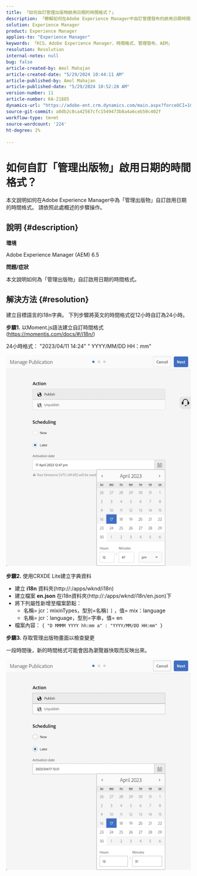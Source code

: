 ```yaml
---
title: 「如何自訂管理出版物啟用日期的時間格式？」
description: 「瞭解如何在Adobe Experience Manager中自訂管理發布的啟用日期時間格式。」
solution: Experience Manager
product: Experience Manager
applies-to: "Experience Manager"
keywords: 「KCS、Adobe Experience Manager、時間格式、管理發布、AEM」
resolution: Resolution
internal-notes: null
bug: false
article-created-by: Amol Mahajan
article-created-date: "5/29/2024 10:44:11 AM"
article-published-by: Amol Mahajan
article-published-date: "5/29/2024 10:52:28 AM"
version-number: 11
article-number: KA-21885
dynamics-url: "https://adobe-ent.crm.dynamics.com/main.aspx?forceUCI=1&pagetype=entityrecord&etn=knowledgearticle&id=a0bd5f60-a81d-ef11-840a-002248092444"
source-git-commit: a8db2c8ca42567cfc1549473b8a4a6ceb50c402f
workflow-type: tm+mt
source-wordcount: '224'
ht-degree: 2%

---
```


# 如何自訂「管理出版物」啟用日期的時間格式？


本文說明如何在Adobe Experience Manager中為「管理出版物」自訂啟用日期的時間格式。 請依照此處概述的步驟操作。

## 說明 {#description}


<b>環境</b>

Adobe Experience Manager (AEM) 6.5



<b>問題/症狀</b>

本文說明如何為「管理出版物」自訂啟用日期的時間格式。


## 解決方法 {#resolution}


建立目標語言的i18n字典。 下列步驟將英文的時間格式從12小時自訂為24小時。

<b>步驟1.</b> 以Moment.js語法建立自訂時間格式(https://momentjs.com/docs/#/i18n/)

24小時格式： &quot;2023/04/11 14:24&quot; &quot; YYYY/MM/DD HH：mm&quot;

![](assets/d14c64e9-53de-ed11-a7c7-6045bd006268.png)

<b>步驟2.</b> 使用CRXDE Lite建立字典資料

- 建立 <b>i18n</b> 資料夾(http://:/apps/wknd/i18n)
- 建立檔案 <b>en.json</b> 在i18n資料夾(http://:/apps/wknd/i18n/en.json)下
- 將下列屬性新增至檔案節點：
   - 名稱= jcr：mixinTypes，型別=名稱`[` `]` ，值= mix：language
   - 名稱= jcr：language，型別=字串，值= en
- 檔案內容： `{ "D MMMM YYYY hh:mm a" : "YYYY/MM/DD HH:mm" }`


<b>步驟3.</b> 存取管理出版物畫面以檢查變更

一段時間後，新的時間格式可能會因為瀏覽器快取而反映出來。

![](assets/25f363ef-53de-ed11-a7c7-6045bd006268.png)
